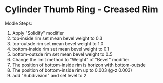 # Cylinder Thumb Ring - Creased Rim

Modle Steps:

1. Apply "Solidify" modifier
2. top-inside rim set mean bevel weight to 0.3
3. top-outsde rim set mean bevel weight to 1.0
4. bottom-inside rim set mean bevel weight to 0.1
5. bottom-outsde rim set mean bevel weight to 0.5
6. Change the limit method to "Weight" of "Bevel" modifier
7. The position of bottom-inside rim is horizon with bottom-outsde
8. The position of bottom-inside rim up to 0.003 (g-z 0.003)
9. add "Subdivision" and set level to 2
